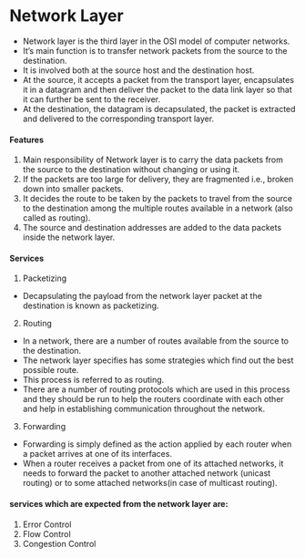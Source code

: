 # Network Layer

- Network layer is the third layer in the OSI model of computer networks.
- It’s main function is to transfer network packets from the source to the destination.
- It is involved both at the source host and the destination host.
- At the source, it accepts a packet from the transport layer, encapsulates it in a datagram and then deliver the packet to the data link layer so that it can further be sent to the receiver.
- At the destination, the datagram is decapsulated, the packet is extracted and delivered to the corresponding transport layer. 

#### Features 

1. Main responsibility of Network layer is to carry the data packets from the source to the destination without changing or using it. 
2. If the packets are too large for delivery, they are fragmented i.e., broken down into smaller packets. 
3. It decides the route to be taken by the packets to travel from the source to the destination among the multiple routes available in a network (also called as routing). 
4. The source and destination addresses are added to the data packets inside the network layer. 

#### Services 

1. Packetizing 
- Decapsulating the payload from the network layer packet at the destination is known as packetizing. 
2. Routing
- In a network, there are a number of routes available from the source to the destination.
- The network layer specifies has some strategies which find out the best possible route.
- This process is referred to as routing.
- There are a number of routing protocols which are used in this process and they should be run to help the routers coordinate with each other and help in establishing communication throughout the network. 
3. Forwarding
- Forwarding is simply defined as the action applied by each router when a packet arrives at one of its interfaces. 
- When a router receives a packet from one of its attached networks, it needs to forward the packet to another attached network (unicast routing) or to some attached networks(in case of multicast routing). 

#### services which are expected from the network layer are:  
1. Error Control 
2. Flow Control 
3. Congestion Control 
